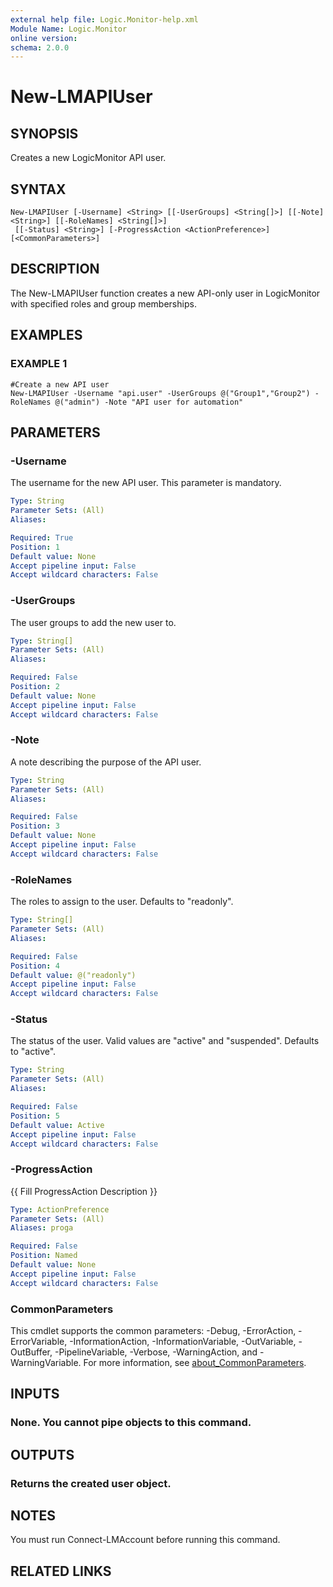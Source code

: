 ```yaml
---
external help file: Logic.Monitor-help.xml
Module Name: Logic.Monitor
online version:
schema: 2.0.0
---
```


# New-LMAPIUser

## SYNOPSIS
Creates a new LogicMonitor API user.

## SYNTAX

```
New-LMAPIUser [-Username] <String> [[-UserGroups] <String[]>] [[-Note] <String>] [[-RoleNames] <String[]>]
 [[-Status] <String>] [-ProgressAction <ActionPreference>] [<CommonParameters>]
```

## DESCRIPTION
The New-LMAPIUser function creates a new API-only user in LogicMonitor with specified roles and group memberships.

## EXAMPLES

### EXAMPLE 1
```
#Create a new API user
New-LMAPIUser -Username "api.user" -UserGroups @("Group1","Group2") -RoleNames @("admin") -Note "API user for automation"
```

## PARAMETERS

### -Username
The username for the new API user.
This parameter is mandatory.

```yaml
Type: String
Parameter Sets: (All)
Aliases:

Required: True
Position: 1
Default value: None
Accept pipeline input: False
Accept wildcard characters: False
```

### -UserGroups
The user groups to add the new user to.

```yaml
Type: String[]
Parameter Sets: (All)
Aliases:

Required: False
Position: 2
Default value: None
Accept pipeline input: False
Accept wildcard characters: False
```

### -Note
A note describing the purpose of the API user.

```yaml
Type: String
Parameter Sets: (All)
Aliases:

Required: False
Position: 3
Default value: None
Accept pipeline input: False
Accept wildcard characters: False
```

### -RoleNames
The roles to assign to the user.
Defaults to "readonly".

```yaml
Type: String[]
Parameter Sets: (All)
Aliases:

Required: False
Position: 4
Default value: @("readonly")
Accept pipeline input: False
Accept wildcard characters: False
```

### -Status
The status of the user.
Valid values are "active" and "suspended".
Defaults to "active".

```yaml
Type: String
Parameter Sets: (All)
Aliases:

Required: False
Position: 5
Default value: Active
Accept pipeline input: False
Accept wildcard characters: False
```

### -ProgressAction
{{ Fill ProgressAction Description }}

```yaml
Type: ActionPreference
Parameter Sets: (All)
Aliases: proga

Required: False
Position: Named
Default value: None
Accept pipeline input: False
Accept wildcard characters: False
```

### CommonParameters
This cmdlet supports the common parameters: -Debug, -ErrorAction, -ErrorVariable, -InformationAction, -InformationVariable, -OutVariable, -OutBuffer, -PipelineVariable, -Verbose, -WarningAction, and -WarningVariable. For more information, see [about_CommonParameters](http://go.microsoft.com/fwlink/?LinkID=113216).

## INPUTS

### None. You cannot pipe objects to this command.
## OUTPUTS

### Returns the created user object.
## NOTES
You must run Connect-LMAccount before running this command.

## RELATED LINKS
